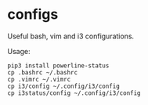 # configs
Useful bash, vim and i3 configurations.
 
Usage:
```
pip3 install powerline-status
cp .bashrc ~/.bashrc
cp .vimrc ~/.vimrc
cp i3/config ~/.config/i3/config
cp i3status/config ~/.config/i3/config
```
